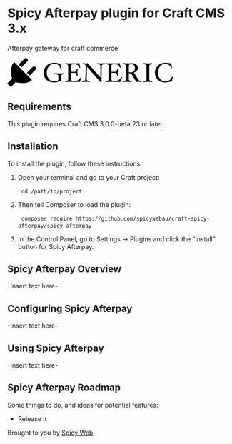 # Spicy Afterpay plugin for Craft CMS 3.x

Afterpay gateway for craft commerce

![Screenshot](resources/img/plugin-logo.png)

## Requirements

This plugin requires Craft CMS 3.0.0-beta.23 or later.

## Installation

To install the plugin, follow these instructions.

1. Open your terminal and go to your Craft project:

        cd /path/to/project

2. Then tell Composer to load the plugin:

        composer require https://github.com/spicywebau/craft-spicy-afterpay/spicy-afterpay

3. In the Control Panel, go to Settings → Plugins and click the “Install” button for Spicy Afterpay.

## Spicy Afterpay Overview

-Insert text here-

## Configuring Spicy Afterpay

-Insert text here-

## Using Spicy Afterpay

-Insert text here-

## Spicy Afterpay Roadmap

Some things to do, and ideas for potential features:

* Release it

Brought to you by [Spicy Web](https://github.com/spicywebau)
